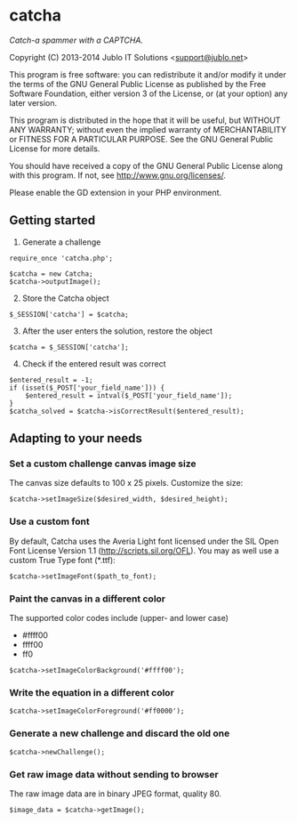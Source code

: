 catcha
======
*Catch-a spammer with a CAPTCHA.*

Copyright (C) 2013-2014 Jublo IT Solutions &lt;support@jublo.net&gt;

This program is free software: you can redistribute it and/or modify
it under the terms of the GNU General Public License as published by
the Free Software Foundation, either version 3 of the License, or
(at your option) any later version.

This program is distributed in the hope that it will be useful,
but WITHOUT ANY WARRANTY; without even the implied warranty of
MERCHANTABILITY or FITNESS FOR A PARTICULAR PURPOSE.  See the
GNU General Public License for more details.

You should have received a copy of the GNU General Public License
along with this program.  If not, see <http://www.gnu.org/licenses/>.


Please enable the GD extension in your PHP environment.

Getting started
---------------

1. Generate a challenge

```
require_once 'catcha.php';

$catcha = new Catcha;
$catcha->outputImage();
```

2. Store the Catcha object

```
$_SESSION['catcha'] = $catcha;
```

3. After the user enters the solution, restore the object

```
$catcha = $_SESSION['catcha'];
```

4. Check if the entered result was correct

```
$entered_result = -1;
if (isset($_POST['your_field_name'])) {
    $entered_result = intval($_POST['your_field_name']);
}
$catcha_solved = $catcha->isCorrectResult($entered_result);
```

Adapting to your needs
----------------------

### Set a custom challenge canvas image size

The canvas size defaults to 100 x 25 pixels.  Customize the size:

```
$catcha->setImageSize($desired_width, $desired_height);
```

### Use a custom font

By default, Catcha uses the Averia Light font licensed under the SIL
Open Font License Version 1.1 (http://scripts.sil.org/OFL).
You may as well use a custom True Type font (*.ttf):

```
$catcha->setImageFont($path_to_font);
```

### Paint the canvas in a different color

The supported color codes include (upper- and lower case)

- #ffff00
- ffff00
- ff0

```
$catcha->setImageColorBackground('#ffff00');
```

### Write the equation in a different color

```
$catcha->setImageColorForeground('#ff0000');
```

### Generate a new challenge and discard the old one

```
$catcha->newChallenge();
```

### Get raw image data without sending to browser

The raw image data are in binary JPEG format, quality 80.

```
$image_data = $catcha->getImage();
```

